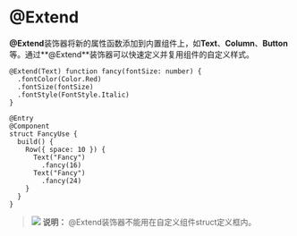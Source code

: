 # @Extend<a name="ZH-CN_TOPIC_0000001134698822"></a>

**@Extend**装饰器将新的属性函数添加到内置组件上，如**Text**、**Column**、**Button**等。通过**@Extend**装饰器可以快速定义并复用组件的自定义样式。

```
@Extend(Text) function fancy(fontSize: number) {
  .fontColor(Color.Red)
  .fontSize(fontSize)
  .fontStyle(FontStyle.Italic)
}

@Entry
@Component
struct FancyUse {
  build() {
    Row({ space: 10 }) {
      Text("Fancy")
        .fancy(16)
      Text("Fancy")
        .fancy(24)
    }
  }
}
```

>![](../../public_sys-resources/icon-note.gif) **说明：** 
>@Extend装饰器不能用在自定义组件struct定义框内。

